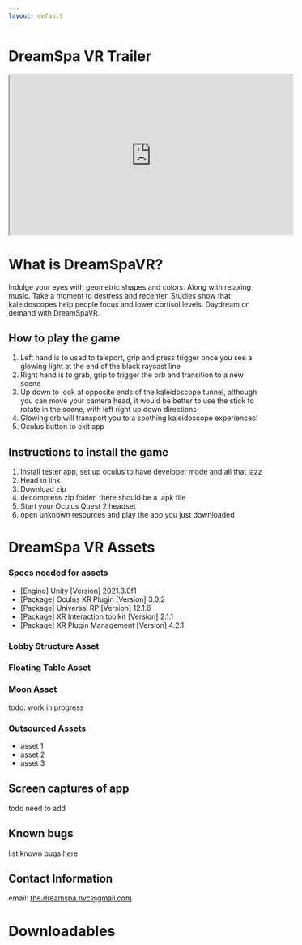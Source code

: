 ```yaml
---
layout: default
---
```

# DreamSpa VR Trailer
<iframe width="560" height="315" src="https://www.youtube.com/embed/F_0fnpmMpqM" title="YouTube video player" allow="accelerometer; autoplay; clipboard-write; encrypted-media; gyroscope; picture-in-picture" allowfullscreen></iframe>

# What is DreamSpaVR?
Indulge your eyes with geometric shapes and colors. Along with relaxing music. 
Take a moment to destress and recenter. Studies show that kaleidoscopes help people focus and lower cortisol levels.
Daydream on demand with DreamSpaVR.

## How to play the game
1.	Left hand is to used to teleport, grip and press trigger once you see a glowing light at the end of the black raycast line
2.	Right hand is to grab, grip to trigger the orb and transition to a new scene
3.	Up down to look at opposite ends of the kaleidoscope tunnel, although you can move your camera head, it would be better to use the stick to rotate in the scene, with left right up down directions
4.	Glowing orb will transport you to a soothing kaleidoscope experiences!
5.	Oculus button to exit app

## Instructions to install the game
1.	Install tester app, set up oculus to have developer mode and all that jazz
2.	Head to link
3.	Download zip
4.	decompress zip folder, there should be a .apk file
5.	Start your Oculus Quest 2 headset
6.	open unknown resources and play the app you just downloaded

# DreamSpa VR Assets
### Specs needed for assets
* [Engine] Unity [Version] 2021.3.0f1
* [Package] Oculus XR Plugin [Version] 3.0.2
* [Package] Universal RP [Version] 12.1.6
* [Package] XR Interaction toolkit [Version] 2.1.1
* [Package] XR Plugin Management [Version] 4.2.1


### Lobby Structure Asset


### Floating Table Asset


### Moon Asset
todo: work in progress

### Outsourced Assets
*   asset 1
*   asset 2
*   asset 3

## Screen captures of app
todo need to add

## Known bugs
list known bugs here

## Contact Information
email: <the.dreamspa.nyc@gmail.com>
 
# Downloadables